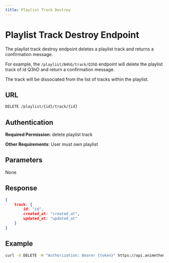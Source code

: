 ```yaml
---
title: Playlist Track Destroy
---
```


# Playlist Track Destroy Endpoint

The playlist track destroy endpoint deletes a playlist track and returns a confirmation message.

For example, the `/playlist/N4hG/track/Q3hD` endpoint will delete the playlist track of id Q3hD and return a confirmation message.

The track will be dissociated from the list of tracks within the playlist.

## URL

```sh
DELETE /playlist/{id}/track/{id}
```

## Authentication

**Required Permission**: delete playlist track

**Other Requirements**: User must own playlist

## Parameters

None

## Response

```json
{
    track: {
        id: "id",
        created_at: "created_at",
        updated_at: "updated_at"
    }
}
```

## Example

```bash
curl -X DELETE -H "Authorization: Bearer {token}" https://api.animethemes.moe/playlist/N4hG/track/Q3hD
```
